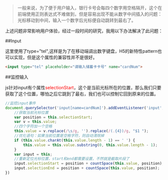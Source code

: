 > 一般来说，为了便于用户输入，银行卡号会每四个数字用空格隔开，这个在前端使用正则表达式不难做到，但是容易出现不能从数字中间插入的问题：光标移动到中间，输入一个数字后光标便自动跳转到最右了。

上述问题非常影响用户体验，经过一段时间的研究，我用以下办法解决了此问题：

##Input

这里使用了type="tel",这样是为了在移动端调出数字键盘，H5的新特性pattern也可以实现，但是这个属性的兼容性并不是很好。

```html
<input type="tel" placeholder="请输入储蓄卡卡号" name="cardNum">
```

##监控输入

js针对input有个属性<font color=red>selectionStart</font>，这个是当前光标所在的位置，那么我们只要获取了这个位置，哪怕之后它跳到了最右，我们也可以控制它回到原来的位置。

```javascript
//监控input事件
document.querySelector('input[name=cardNum]').addEventListener('input', function() {
    //获取当前光标位置
    var position = this.selectionStart;
    var v = this.value;
    //四个字符加一个空格
    this.value = v.replace(/\s/g, '').replace(/(.{4})/g, "$1 ");
    //优化语句：如果当前位置是空格字符，则自动清除掉
    if (this.value.charAt(this.value.length - 1) == ' ') {
        this.value = this.value.substring(0, this.value.length - 1);
    }
    var input = this;
    //重新定位光标位置，start和end都需要设置，不然就是截取片段了
    input.selectionStart = position + countSpace(this.value, position);
    input.selectionEnd = position + countSpace(this.value, position);
})
```
